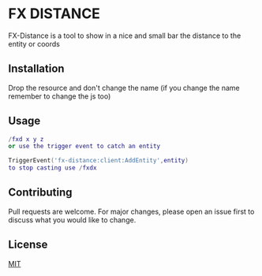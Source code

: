 
# FX DISTANCE

FX-Distance is a tool to show in a nice and small bar the distance to the entity or coords

## Installation

Drop the resource  and don't change the name (if you change the name remember to change the js too)



## Usage

```lua
/fxd x y z
or use the trigger event to catch an entity 

TriggerEvent('fx-distance:client:AddEntity',entity)
to stop casting use /fxdx
```

## Contributing
Pull requests are welcome. For major changes, please open an issue first to discuss what you would like to change.



## License
[MIT](https://choosealicense.com/licenses/mit/)